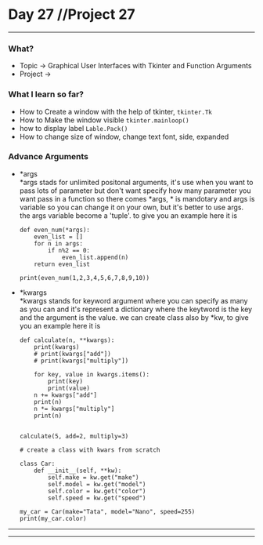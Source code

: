 # Day 27 //Project 27

------
### What?
-   Topic -> Graphical User Interfaces with Tkinter and Function Arguments
- Project ->

### What I learn so far?
- How to Create a window with the help of tkinter, `tkinter.Tk`
- How to Make the window visible `tkinter.mainloop()`
- how to display label `Lable.Pack()`
- How to change size of window, change text font, side, expanded

### Advance Arguments  
- *args  
 *args stads for unlimited positonal arguments, it's use when you want to pass lots of parameter but don't want specify how many parameter you want pass in a function so there comes *args, * is mandotary and args is variable so you can change it on your own, but it's better to use args. the args variable become a 'tuple'.
to give you an example here it is 
    ```
    def even_num(*args):
        even_list = []
        for n in args:
            if n%2 == 0:
                even_list.append(n)
        return even_list

    print(even_num(1,2,3,4,5,6,7,8,9,10))
    ```

- *kwargs  
*kwargs stands for keyword argument where you can specify as many as you can and it's represent a dictionary where the keytword is the key and the argument is the value. we can create class also by *kw, to give you an example here it is 
    ```
    def calculate(n, **kwargs):
        print(kwargs)
        # print(kwargs["add"])
        # print(kwargs["multiply"])

        for key, value in kwargs.items():
            print(key)
            print(value)
        n += kwargs["add"]
        print(n)
        n *= kwargs["multiply"]
        print(n)


    calculate(5, add=2, multiply=3)
    ```


    ```
    # create a class with kwars from scratch

    class Car:
        def __init__(self, **kw):
            self.make = kw.get("make")
            self.model = kw.get("model")
            self.color = kw.get("color")
            self.speed = kw.get("speed")
        
    my_car = Car(make="Tata", model="Nano", speed=255)
    print(my_car.color)
    ```


---
---